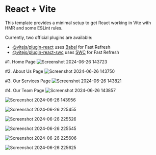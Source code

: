 # React + Vite

This template provides a minimal setup to get React working in Vite with HMR and some ESLint rules.

Currently, two official plugins are available:

- [@vitejs/plugin-react](https://github.com/vitejs/vite-plugin-react/blob/main/packages/plugin-react/README.md) uses [Babel](https://babeljs.io/) for Fast Refresh
- [@vitejs/plugin-react-swc](https://github.com/vitejs/vite-plugin-react-swc) uses [SWC](https://swc.rs/) for Fast Refresh

#1. Home Page
![Screenshot 2024-06-26 143723](https://github.com/Shaileshssss/construction/assets/108980657/4d9b6d06-81b9-42f7-9cb5-5e7fc8612423)

#2. About Us Page
![Screenshot 2024-06-26 143750](https://github.com/Shaileshssss/construction/assets/108980657/319d4201-4d42-49d5-b47f-8723d2656b04)

#3. Our Services Page
![Screenshot 2024-06-26 143821](https://github.com/Shaileshssss/construction/assets/108980657/d38ae2fe-e15a-450d-9662-86076e347d8c)

#4. Our Team Page
![Screenshot 2024-06-26 143857](https://github.com/Shaileshssss/construction/assets/108980657/2fa8e1fc-8cfb-4382-a77e-1fc1d4a9d625)

![Screenshot 2024-06-26 143956](https://github.com/Shaileshssss/construction/assets/108980657/f894c261-8282-458e-8a45-6107f21a7496)

![Screenshot 2024-06-26 225455](https://github.com/Shaileshssss/construction/assets/108980657/594f4549-37b0-49b5-84c3-81120c0310e6)

![Screenshot 2024-06-26 225526](https://github.com/Shaileshssss/construction/assets/108980657/99893ee2-91ee-4100-952d-0cba736dc1f6)

![Screenshot 2024-06-26 225545](https://github.com/Shaileshssss/construction/assets/108980657/9315886c-a188-48e3-8ea5-1a089f2e2c59)

![Screenshot 2024-06-26 225606](https://github.com/Shaileshssss/construction/assets/108980657/a92e0257-4aa0-4b77-85b1-39c6fba0a770)

![Screenshot 2024-06-26 225625](https://github.com/Shaileshssss/construction/assets/108980657/938ab91f-9223-4b2b-bf2c-67ec9a7d9bae)
